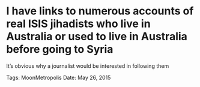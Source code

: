# I have links to numerous accounts of real ISIS  jihadists who live in Australia or used to live in Australia before going to Syria
It’s obvious why a journalist would be interested in following them

Tags: MoonMetropolis
Date: May 26, 2015